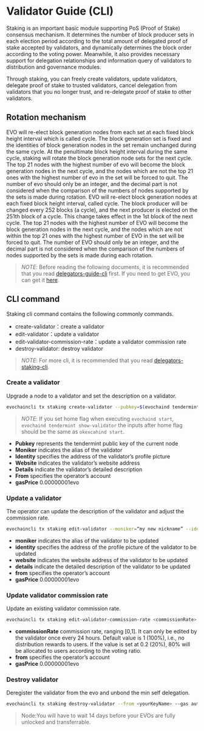 # Validator Guide (CLI)

Staking is an important basic module supporting PoS (Proof of Stake) consensus mechanism. It determines the number of block producer sets in each election period according to the total amount of delegated proof of stake accepted by validators, and dynamically determines the block order according to the voting power. Meanwhile, it also provides necessary support for delegation relationships and information query of validators to distribution and governance modules.

Through staking, you can freely create validators, update validators, delegate proof of stake to trusted validators, cancel delegation from validators that you no longer trust, and re-delegate proof of stake  to other validators.

## Rotation mechanism

EVO will re-elect block generation nodes from each set at each fixed block height interval which is called cycle. The block generation set is fixed and the identities of block generation nodes in the set remain unchanged during the same cycle. At the penultimate block height interval during the same cycle, staking will rotate the block generation node sets for the next cycle. The top 21 nodes with the highest number of evo will become the block generation nodes in the next cycle, and the nodes which are not the top 21 ones with the highest number of evo in the set will be forced to quit. The number of evo should only be an integer, and the decimal part is not considered when the comparison of the numbers of nodes supported by the sets is made during rotation.
EVO will re-elect block generation nodes at each fixed block height interval, called cycle. The block producer will be changed every 252 blocks (a cycle), and the next producer is elected on the 251th block of a cycle. This change takes effect in the 1st block of the next cycle. The top 21 nodes with the highest number of EVO will become the block generation nodes in the next cycle, and the nodes which are not within the top 21 ones with the highest number of EVO in the set will be forced to quit. The number of EVO should only be an integer, and the decimal part is not considered when the comparison of the numbers of nodes supported by the sets is made during each rotation.

> _NOTE_: Before reading the following documents, it is recommended that you read [delegators-guide-cli](../delegators/delegators-guide-cli.md) first. If you need to get EVO, you can get it [here](https://discord.gg/B5nMs6qK5F).


## CLI command
Staking cli command contains the following commonly commands.

* create-validator：create a validator
* edit-validator：update a validator
* edit-validator-commission-rate：update a validator commission rate
* destroy-validator: destroy validator

> _NOTE_: For more cli, it is recommended that you read [delegators-staking-cli](../delegators/delegators-staking-cli.md). 

### Create a validator

Upgrade a node to a validator and set the description on a validator.

```bash
evochaincli tx staking create-validator --pubkey=$(evochaind tendermint show-validator) --moniker="my nickname" --identity="logo|||http://mywebsite/pic/logo.jpg" --website="http://mywebsite" --details="my slogan" --from <yourKeyName> --gas auto --gas-adjustment 1.5 --gas-prices <gasPrice>
```
> _NOTE_: If you set home flag when executing `evochaind start`, `evochaind tendermint show-validator` the inputs after home flag should be the same as `okexcahind start`.

* **Pubkey** represents the tendermint public key of the current node
* **Moniker** indicates the alias of the validator
* **Identity** specifies the address of the validator’s profile picture
* **Website** indicates the validator’s website address
* **Details** indicate the validator’s detailed description
* **From** specifies the operator’s account
* **gasPrice** 0.00000001evo


### Update a validator

The operator can update the description of the validator and adjust the commission rate.

```bash
evochaincli tx staking edit-validator --moniker=“my new nickname” --identity="logo|||http://mynewwebsite/pic/newlogo.jpg" --website="http://mynewwebsite" --details="my new slogan"  --from <yourKeyName> --gas auto --gas-adjustment 1.5 --gas-prices <gasPrice>
```

* **moniker** indicates the alias of the validator to be updated
* **identity** specifies the address of the profile picture of the validator to be updated
* **website** indicates the website address of the validator to be updated
* **details** indicate the detailed description of the validator to be updated
* **from** specifies the operator’s account
* **gasPrice** 0.00000001evo

### Update validator commission rate

Update an existing validator commission rate.

```bash
evochaincli tx staking edit-validator-commission-rate <commissionRate> --from <yourKeyName> --gas auto --gas-adjustment 1.5 --gas-prices <gasPrice>
```

- **commissionRate** commission rate, ranging [0,1]. It can only be edited by the validator once every 24 hours. Default value is 1 (100%), i.e., no distribution rewards to users. If the value is set at 0.2 (20%), 80% will be allocated to users according to the voting ratio. 
- **from** specifies the operator’s account
- **gasPrice** 0.00000001evo

### Destroy validator

Deregister the validator from the evo and unbond the min self delegation.

```bash
evochaincli tx staking destroy-validator --from <yourKeyName> --gas auto --gas-adjustment 1.5 --gas-prices <gasPrice>
```

> Node:You will have to wait 14 days before your EVOs are fully unlocked and transferrable.
